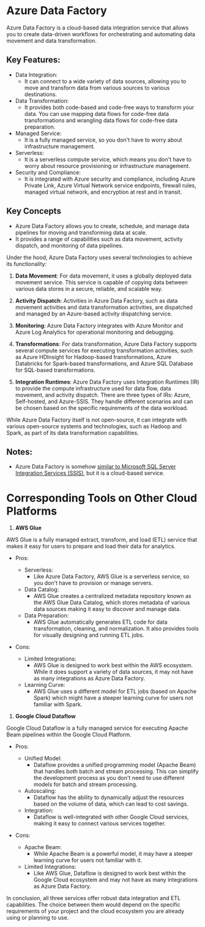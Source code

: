 # Azure Data Factory

Azure Data Factory is a cloud-based data integration service that allows you to create data-driven workflows for orchestrating and automating data movement and data transformation.

## Key Features:
- Data Integration:
  - It can connect to a wide variety of data sources, allowing you to move and transform data from various sources to various destinations.
- Data Transformation:
  - It provides both code-based and code-free ways to transform your data. You can use mapping data flows for code-free data transformations and wrangling data flows for code-free data preparation.
- Managed Service:
  - It is a fully managed service, so you don't have to worry about infrastructure management.
- Serverless:
  - It is a serverless compute service, which means you don't have to worry about resource provisioning or infrastructure management.
- Security and Compliance:
  - It is integrated with Azure security and compliance, including Azure Private Link, Azure Virtual Network service endpoints, firewall rules, managed virtual network, and encryption at rest and in transit.

## Key Concepts
* Azure Data Factory allows you to create, schedule, and manage data pipelines for moving and transforming data at scale.
* It provides a range of capabilities such as data movement, activity dispatch, and monitoring of data pipelines.

Under the hood, Azure Data Factory uses several technologies to achieve its functionality:

1. **Data Movement**: For data movement, it uses a globally deployed data movement service. This service is capable of copying data between various data stores in a secure, reliable, and scalable way.

2. **Activity Dispatch**: Activities in Azure Data Factory, such as data movement activities and data transformation activities, are dispatched and managed by an Azure-based activity dispatching service.

3. **Monitoring**: Azure Data Factory integrates with Azure Monitor and Azure Log Analytics for operational monitoring and debugging.

4. **Transformations**: For data transformation, Azure Data Factory supports several compute services for executing transformation activities, such as Azure HDInsight for Hadoop-based transformations, Azure Databricks for Spark-based transformations, and Azure SQL Database for SQL-based transformations.

5. **Integration Runtimes**: Azure Data Factory uses Integration Runtimes (IR) to provide the compute infrastructure used for data flow, data movement, and activity dispatch. There are three types of IRs: Azure, Self-hosted, and Azure-SSIS. They handle different scenarios and can be chosen based on the specific requirements of the data workload.

While Azure Data Factory itself is not open-source, it can integrate with various open-source systems and technologies, such as Hadoop and Spark, as part of its data transformation capabilities.

## Notes:
- Azure Data Factory is somehow [similar to Microsoft SQL Server Integration Services (SSIS)](adf-ssis.md), but it is a cloud-based service.

# Corresponding Tools on Other Cloud Platforms

1. **AWS Glue**

AWS Glue is a fully managed extract, transform, and load (ETL) service that makes it easy for users to prepare and load their data for analytics.

* Pros:
  - Serverless:
    - Like Azure Data Factory, AWS Glue is a serverless service, so you don't have to provision or manage servers.
  - Data Catalog:
    - AWS Glue creates a centralized metadata repository known as the AWS Glue Data Catalog, which stores metadata of various data sources making it easy to discover and manage data.
  - Data Preparation:
    - AWS Glue automatically generates ETL code for data transformation, cleaning, and normalization. It also provides tools for visually designing and running ETL jobs.

* Cons:
  - Limited Integrations:
    - AWS Glue is designed to work best within the AWS ecosystem. While it does support a variety of data sources, it may not have as many integrations as Azure Data Factory.
  - Learning Curve:
    - AWS Glue uses a different model for ETL jobs (based on Apache Spark) which might have a steeper learning curve for users not familiar with Spark.

1. **Google Cloud Dataflow**

Google Cloud Dataflow is a fully managed service for executing Apache Beam pipelines within the Google Cloud Platform.

* Pros:
  - Unified Model:
    - Dataflow provides a unified programming model (Apache Beam) that handles both batch and stream processing. This can simplify the development process as you don't need to use different models for batch and stream processing.
  - Autoscaling:
    - Dataflow has the ability to dynamically adjust the resources based on the volume of data, which can lead to cost savings.
  - Integration:
    - Dataflow is well-integrated with other Google Cloud services, making it easy to connect various services together.

* Cons:
  - Apache Beam:
    - While Apache Beam is a powerful model, it may have a steeper learning curve for users not familiar with it.
  - Limited Integrations:
    - Like AWS Glue, Dataflow is designed to work best within the Google Cloud ecosystem and may not have as many integrations as Azure Data Factory.

In conclusion, all three services offer robust data integration and ETL capabilities. The choice between them would depend on the specific requirements of your project and the cloud ecosystem you are already using or planning to use.